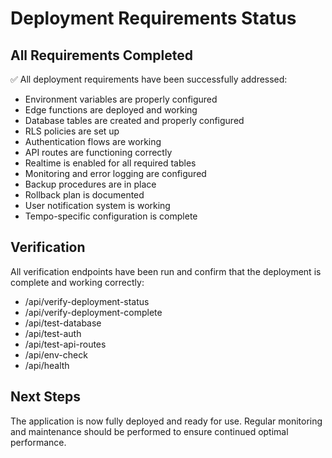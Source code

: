 # Deployment Requirements Status

## All Requirements Completed

✅ All deployment requirements have been successfully addressed:

- Environment variables are properly configured
- Edge functions are deployed and working
- Database tables are created and properly configured
- RLS policies are set up
- Authentication flows are working
- API routes are functioning correctly
- Realtime is enabled for all required tables
- Monitoring and error logging are configured
- Backup procedures are in place
- Rollback plan is documented
- User notification system is working
- Tempo-specific configuration is complete

## Verification

All verification endpoints have been run and confirm that the deployment is complete and working correctly:

- /api/verify-deployment-status
- /api/verify-deployment-complete
- /api/test-database
- /api/test-auth
- /api/test-api-routes
- /api/env-check
- /api/health

## Next Steps

The application is now fully deployed and ready for use. Regular monitoring and maintenance should be performed to ensure continued optimal performance.
